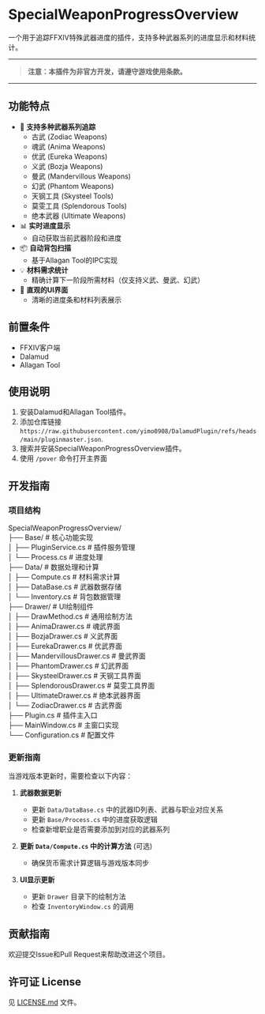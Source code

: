 # SpecialWeaponProgressOverview

一个用于追踪FFXIV特殊武器进度的插件，支持多种武器系列的进度显示和材料统计。

---
> **注意：本插件为非官方开发，请遵守游戏使用条款。**
---

## 功能特点

- 🎯 **支持多种武器系列追踪**
  - 古武 (Zodiac Weapons)
  - 魂武 (Anima Weapons)
  - 优武 (Eureka Weapons)
  - 义武 (Bozja Weapons)
  - 曼武 (Mandervillous Weapons)
  - 幻武 (Phantom Weapons)
  - 天钢工具 (Skysteel Tools)
  - 莫雯工具 (Splendorous Tools)
  - 绝本武器 (Ultimate Weapons)
- 📊 **实时进度显示**
  - 自动获取当前武器阶段和进度
- 📦 **自动背包扫描**
  - 基于Allagan Tool的IPC实现
- 💡 **材料需求统计**
  - 精确计算下一阶段所需材料（仅支持义武、曼武、幻武）
- 🎨 **直观的UI界面**
  - 清晰的进度条和材料列表展示

## 前置条件

- FFXIV客户端
- Dalamud  
- Allagan Tool

## 使用说明

1. 安装Dalamud和Allagan Tool插件。
2. 添加仓库链接  
   ```https://raw.githubusercontent.com/yimo0908/DalamudPlugin/refs/heads/main/pluginmaster.json```.
3. 搜索并安装SpecialWeaponProgressOverview插件。
4. 使用 `/pover` 命令打开主界面  

## 开发指南

### 项目结构

SpecialWeaponProgressOverview/  
├── Base/                                 # 核心功能实现  
│   ├── PluginService.cs                  # 插件服务管理  
│   └── Process.cs                        # 进度处理  
├── Data/                                 # 数据处理和计算  
│   ├── Compute.cs                        # 材料需求计算  
│   ├── DataBase.cs                       # 武器数据存储  
│   └── Inventory.cs                      # 背包数据管理  
├── Drawer/                               # UI绘制组件  
│   ├── DrawMethod.cs                     # 通用绘制方法  
│   ├── AnimaDrawer.cs                    # 魂武界面  
│   ├── BozjaDrawer.cs                    # 义武界面  
│   ├── EurekaDrawer.cs                   # 优武界面  
│   ├── MandervillousDrawer.cs            # 曼武界面  
│   ├── PhantomDrawer.cs                  # 幻武界面  
│   ├── SkysteelDrawer.cs                 # 天钢工具界面  
│   ├── SplendorousDrawer.cs              # 莫雯工具界面  
│   ├── UltimateDrawer.cs                 # 绝本武器界面  
│   └── ZodiacDrawer.cs                   # 古武界面  
├── Plugin.cs                             # 插件主入口  
├── MainWindow.cs                         # 主窗口实现  
└── Configuration.cs                      # 配置文件

### 更新指南

当游戏版本更新时，需要检查以下内容：

1. **武器数据更新**
    - 更新 `Data/DataBase.cs` 中的武器ID列表、武器与职业对应关系
    - 更新 `Base/Process.cs` 中的进度获取逻辑
    - 检查新增职业是否需要添加到对应的武器系列

2. **更新 `Data/Compute.cs` 中的计算方法** (可选)
    - 确保货币需求计算逻辑与游戏版本同步

3. **UI显示更新**
    - 更新 `Drawer` 目录下的绘制方法
    - 检查 `InventoryWindow.cs` 的调用

## 贡献指南

欢迎提交Issue和Pull Request来帮助改进这个项目。

## 许可证 License

见 [LICENSE.md](LICENSE.md) 文件。
